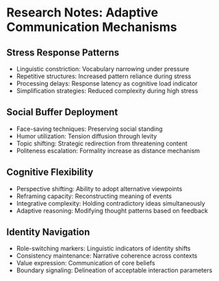 # Research Notes: Adaptive Communication Mechanisms

## Stress Response Patterns
- Linguistic constriction: Vocabulary narrowing under pressure
- Repetitive structures: Increased pattern reliance during stress
- Processing delays: Response latency as cognitive load indicator
- Simplification strategies: Reduced complexity during high stress

## Social Buffer Deployment
- Face-saving techniques: Preserving social standing
- Humor utilization: Tension diffusion through levity
- Topic shifting: Strategic redirection from threatening content
- Politeness escalation: Formality increase as distance mechanism

## Cognitive Flexibility
- Perspective shifting: Ability to adopt alternative viewpoints
- Reframing capacity: Reconstructing meaning of events
- Integrative complexity: Holding contradictory ideas simultaneously
- Adaptive reasoning: Modifying thought patterns based on feedback

## Identity Navigation
- Role-switching markers: Linguistic indicators of identity shifts
- Consistency maintenance: Narrative coherence across contexts
- Value expression: Communication of core beliefs
- Boundary signaling: Delineation of acceptable interaction parameters
